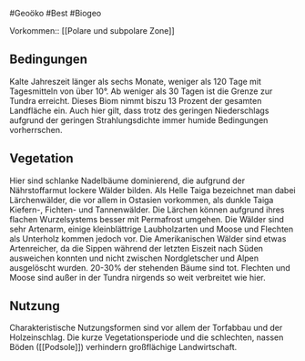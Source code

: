 #Geoöko #Best #Biogeo


Vorkommen:: [[Polare und subpolare Zone]]

## Bedingungen

Kalte Jahreszeit länger als sechs Monate, weniger als 120 Tage mit Tagesmitteln von über 10°. Ab weniger als 30 Tagen ist die Grenze zur Tundra erreicht. Dieses Biom nimmt biszu 13 Prozent der gesamten Landfläche ein. Auch hier gilt, dass trotz des geringen Niederschlags aufgrund der geringen Strahlungsdichte immer humide Bedingungen vorherrschen.

## Vegetation

Hier sind schlanke Nadelbäume dominierend, die aufgrund der Nährstoffarmut lockere Wälder bilden. Als Helle Taiga bezeichnet man dabei Lärchenwälder, die vor allem in Ostasien vorkommen, als dunkle Taiga Kiefern-, Fichten- und Tannenwälder. Die Lärchen können aufgrund ihres flachen Wurzelsystems besser mit Permafrost umgehen. Die Wälder sind sehr Artenarm, einige kleinblättrige Laubholzarten und Moose und Flechten als Unterholz kommen jedoch vor. Die Amerikanischen Wälder sind etwas Artenreicher, da die Sippen während der letzten Eiszeit nach Süden ausweichen konnten und nicht zwischen Nordgletscher und Alpen ausgelöscht wurden. 20-30% der stehenden Bäume sind tot. Flechten und Moose sind außer in der Tundra nirgends so weit verbreitet wie hier.

## Nutzung

Charakteristische Nutzungsformen sind vor allem der Torfabbau und der Holzeinschlag. Die kurze Vegetationsperiode und die schlechten, nassen Böden ([[Podsole]]) verhindern großflächige Landwirtschaft.